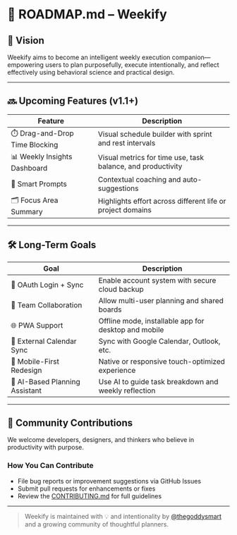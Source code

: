 # 🔭 ROADMAP.md – Weekify

## 🌟 Vision

Weekify aims to become an intelligent weekly execution companion—empowering users to plan purposefully, execute intentionally, and reflect effectively using behavioral science and practical design.

---

## 🔜 Upcoming Features (v1.1+)

| Feature                      | Description                                                  |
|------------------------------|--------------------------------------------------------------|
| ⏱️ Drag-and-Drop Time Blocking | Visual schedule builder with sprint and rest intervals       |
| 📊 Weekly Insights Dashboard   | Visual metrics for time use, task balance, and productivity  |
| 🧠 Smart Prompts               | Contextual coaching and auto-suggestions                     |
| 🗂️ Focus Area Summary          | Highlights effort across different life or project domains   |

---

## 🛠 Long-Term Goals

| Goal                           | Description                                                  |
|--------------------------------|--------------------------------------------------------------|
| 🔐 OAuth Login + Sync          | Enable account system with secure cloud backup               |
| 🤝 Team Collaboration          | Allow multi-user planning and shared boards                  |
| 🌐 PWA Support                 | Offline mode, installable app for desktop and mobile         |
| 📆 External Calendar Sync      | Sync with Google Calendar, Outlook, etc.                     |
| 📱 Mobile-First Redesign       | Native or responsive touch-optimized experience              |
| 💬 AI-Based Planning Assistant | Use AI to guide task breakdown and weekly reflection         |

---

## 🤝 Community Contributions

We welcome developers, designers, and thinkers who believe in productivity with purpose.

### How You Can Contribute

- File bug reports or improvement suggestions via GitHub Issues
- Submit pull requests for enhancements or fixes
- Review the [CONTRIBUTING.md](../CONTRIBUTING.md) for full guidelines

---

> Weekify is maintained with 💡 and intentionality by [@thegoddysmart](https://github.com/thegoddysmart) and a growing community of thoughtful planners.

